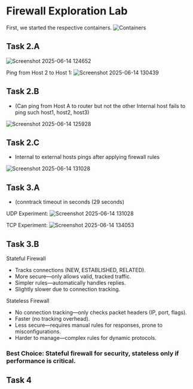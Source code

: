 # Firewall Exploration Lab


First, we started the respective containers.
![Containers](https://github.com/user-attachments/assets/0763329e-f5ca-48dd-81d9-789f7b1e38e6)

## Task 2.A
![Screenshot 2025-06-14 124652](https://github.com/user-attachments/assets/eb0d765f-2700-4197-a760-a3ef0960f25f)


Ping from Host 2 to Host 1:
![Screenshot 2025-06-14 130439](https://github.com/user-attachments/assets/eba9d0c3-730e-4601-9563-fa6f52d2c845)


## Task 2.B

- (Can ping from Host A to router but not the other Internal host fails to ping such host1, host2, host3)

![Screenshot 2025-06-14 125928](https://github.com/user-attachments/assets/716c6466-855c-4404-b54d-39cb68db3216)


## Task 2.C 
- Internal to external hosts pings after applying firewall rules

![Screenshot 2025-06-14 131028](https://github.com/user-attachments/assets/cf09ac5f-5683-49e1-a618-3fbedfff0000)


## Task 3.A 
- (conntrack timeout in seconds (29 seconds)

UDP Experiment:
![Screenshot 2025-06-14 131028](https://github.com/user-attachments/assets/2d2e25b0-a2ca-451f-b39a-3d1468aec1d1)

TCP Experiment:
![Screenshot 2025-06-14 134053](https://github.com/user-attachments/assets/4efa3457-1e00-4e0f-8b7f-34e7f01ede7b)


## Task 3.B

Stateful Firewall 
- Tracks connections (NEW, ESTABLISHED, RELATED).
- More secure—only allows valid, tracked traffic.
- Simpler rules—automatically handles replies.
- Slightly slower due to connection tracking.

Stateless Firewall
- No connection tracking—only checks packet headers (IP, port, flags).
- Faster (no tracking overhead).
- Less secure—requires manual rules for responses, prone to misconfigurations.
- Harder to manage—complex rules for dynamic protocols.

### Best Choice: Stateful firewall for security, stateless only if performance is critical.

## Task 4
